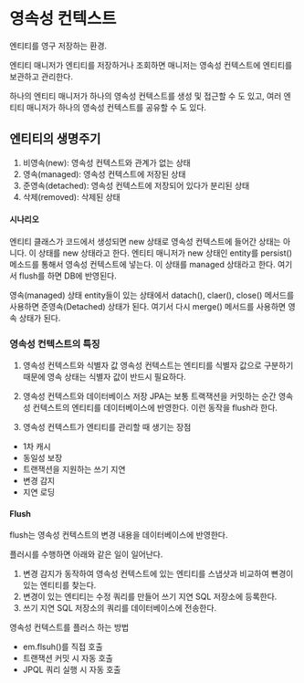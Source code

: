 영속성 컨텍스트
==================

엔티티를 영구 저장하는 환경.

엔티티 매니저가 엔티티를 저장하거나 조회하면 매니저는 영속성 컨텍스트에 엔티티를 보관하고 관리한다.

하나의 엔티티 매니저가 하나의 영속성 컨텍스트를 생성 및 접근할 수 도 있고, 여러 엔티티 매니저가 하나의 영속성 컨텍스트를 공유할 수 도 있다.

## 엔티티의 생명주기
1. 비영속(new): 영속성 컨텍스트와 관계가 없는 상태
2. 영속(managed): 영속성 컨텍스트에 저장된 상태
3. 준영속(detached): 영속성 컨텍스트에 저장되어 있다가 분리된 상태
4. 삭제(removed): 삭제된 상태

#### 시나리오
 엔티티 클래스가 코드에서 생성되면 new 상태로 영속성 컨텍스트에 들어간 상태는 아니다. 이 상태를 new 상태라고 한다. 엔티티 매니저가 new 상태인 entity를 persist() 메소드를 통해서 영속성 컨텍스트에 넣는다. 이 상태를 managed 상태라고 한다. 여기서 flush를 하면 DB에 반영된다. 

 영속(managed) 상태 entity들이 있는 상태에서 datach(), claer(), close() 메서드를 사용하면 준영속(Detached) 상태가 된다. 여기서 다시 merge() 메서드를 사용하면 영속 상태가 된다. 

### 영속성 컨텍스트의 특징
1. 영속성 컨텍스트와 식별자 값
영속성 컨텍스트는 엔티티를 식별자 값으로 구분하기 때문에 영속 상태는 식별자 값이 반드시 필요하다.

2. 영속성 컨텍스트와 데이터베이스 저장
JPA는 보통 트랙잭션을 커밋하는 순간 영속성 컨텍스트의 엔티티를 데이터베이스에 반영한다. 이런 동작을 flush라 한다.

3. 영속성 컨텍스트가 엔티티를 관리할 때 생기는 장점
- 1차 캐시
- 동일성 보장
- 트랜잭션을 지원하는 쓰기 지연
- 변경 감지
- 지연 로딩

#### Flush
flush는 영속성 컨텍스트의 변경 내용을 데이터베이스에 반영한다.

플러시를 수행하면 아래와 같은 일이 일어난다.

1. 변경 감지가 동작하여 영속성 컨텍스트에 있는 엔티티를 스냅샷과 비교하여 뼌경이 있는 엔티티를 찾는다.
2. 변경이 있는 엔티티는 수정 쿼리를 만들어 쓰기 지연 SQL 저장소에 등록한다.
3. 쓰기 지연 SQL 저장소의 쿼리를 데이터베이스에 전송한다.

영속성 컨텍스트를 플러스 하는 방법
- em.flsuh()를 직접 호출
- 트랜잭션 커밋 시 자동 호출
- JPQL 쿼리 실행 시 자동 호출

